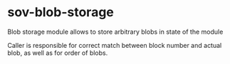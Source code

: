 # sov-blob-storage

Blob storage module allows to store arbitrary blobs in state of the module 

Caller is responsible for correct match between block number and actual blob, as well as for order of blobs.
